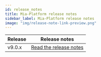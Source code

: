 ```yaml
---
id: release_notes
title: Mia-Platform release notes
sidebar_label: Mia-Platform release notes
image: "img/release-note-link-preview.png"
---
```

| Release | Release notes                       |
| ------- |-------------------------------------|
| v9.0.x    | [Read the release notes](RN_v9-0/v9.0.0) |

<br/>
